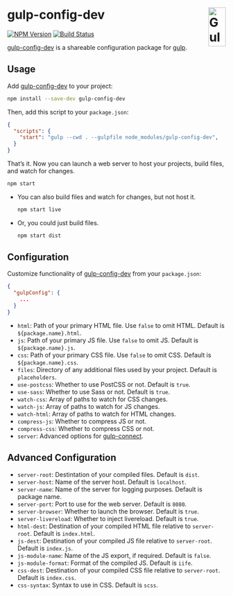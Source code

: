 # gulp-config-dev [<img src="https://cdn.worldvectorlogo.com/logos/gulp.svg" alt="Gulp" width="40" height="90" align="right">][gulp]

[![NPM Version][npm-img]][npm-url]
[![Build Status][cli-img]][cli-url]

[gulp-config-dev] is a shareable configuration package for [gulp].

## Usage

Add [gulp-config-dev] to your project:

```sh
npm install --save-dev gulp-config-dev
```

Then, add this script to your `package.json`:

```json
{
  "scripts": {
    "start": "gulp --cwd . --gulpfile node_modules/gulp-config-dev",
  }
}
```

That’s it. Now you can launch a web server to host your projects, build files, and watch for changes.

```sh
npm start
```

- You can also build files and watch for changes, but not host it.

  ```sh
  npm start live
  ```

- Or, you could just build files.

  ```sh
  npm start dist
  ```

## Configuration

Customize functionality of [gulp-config-dev] from your `package.json`:

```json
{
  "gulpConfig": {
    ...
  }
}
```

- `html`: Path of your primary HTML file. Use `false` to omit HTML. Default is `${package.name}.html`.
- `js`: Path of your primary JS file. Use `false` to omit JS. Default is `${package.name}.js`.
- `css`: Path of your primary CSS file. Use `false` to omit CSS. Default is `${package.name}.css`.
- `files`: Directory of any additional files used by your project. Default is `placeholders`.
- `use-postcss`: Whether to use PostCSS or not. Default is `true`.
- `use-sass`: Whether to use Sass or not. Default is `true`.
- `watch-css`: Array of paths to watch for CSS changes.
- `watch-js`: Array of paths to watch for JS changes.
- `watch-html`: Array of paths to watch for HTML changes.
- `compress-js`: Whether to compress JS or not.
- `compress-css`: Whether to compress CSS or not.
- `server`: Advanced options for [gulp-connect].

## Advanced Configuration

- `server-root`: Destintation of your compiled files. Default is `dist`.
- `server-host`: Name of the server host. Default is `localhost`.
- `server-name`: Name of the server for logging purposes. Default is package name.
- `server-port`: Port to use for the web server. Default is `8080`.
- `server-browser`: Whether to launch the browser. Default is `true`.
- `server-livereload`: Whether to inject livereload. Default is `true`.
- `html-dest`: Destination of your compiled HTML file relative to `server-root`. Default is `index.html`.
- `js-dest`: Destination of your compiled JS file relative to `server-root`. Default is `index.js`.
- `js-module-name`: Name of the JS export, if required. Default is `false`.
- `js-module-format`: Format of the compiled JS. Default is `iife`.
- `css-dest`: Destination of your compiled CSS file relative to `server-root`. Default is `index.css`.
- `css-syntax`: Syntax to use in CSS. Default is `scss`.

[npm-url]: https://www.npmjs.com/package/gulp-config-dev
[npm-img]: https://img.shields.io/npm/v/gulp-config-dev.svg
[cli-url]: https://travis-ci.org/jonathantneal/gulp-config-dev
[cli-img]: https://img.shields.io/travis/jonathantneal/gulp-config-dev.svg
[git-url]: https://gitter.im/postcss/postcss
[git-img]: https://img.shields.io/badge/chat-gitter-blue.svg

[gulp]: https://github.com/gulpjs/gulp
[gulp-config-dev]: https://github.com/jonathantneal/gulp-config-dev
[gulp-connect]: https://github.com/AveVlad/gulp-connect
